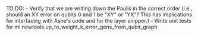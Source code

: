 TO DO:
    - Verify that we are writing down the Paulis in the correct order (i.e., should an XY error on qubits 0 and 1 be "XY" or "YX"? This has implications for interfacing with Ashe's code and for the layer snipper.)
    - Write unit tests for ml.newtools.up_to_weight_k_error_gens_from_qubit_graph